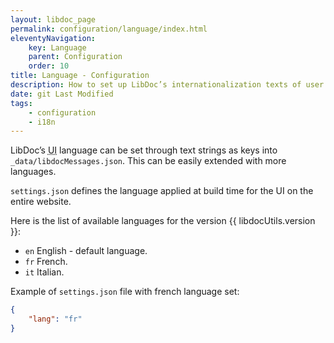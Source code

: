 ```yaml
---
layout: libdoc_page
permalink: configuration/language/index.html
eleventyNavigation:
    key: Language
    parent: Configuration
    order: 10
title: Language - Configuration
description: How to set up LibDoc’s internationalization texts of user interface
date: git Last Modified
tags:
    - configuration
    - i18n
---
```

LibDoc’s <abbr title="User Interface">UI</abbr> language can be set through text strings as keys into `_data/libdocMessages.json`. This can be easily extended with more languages. 

`settings.json` defines the language applied at build time for the UI on the entire website. 

Here is the list of available languages for the version {{ libdocUtils.version }}:

* `en` English  - default language.
* `fr` French.
* `it` Italian.

Example of `settings.json` file with french language set:

```json
{
    "lang": "fr"
}
```
